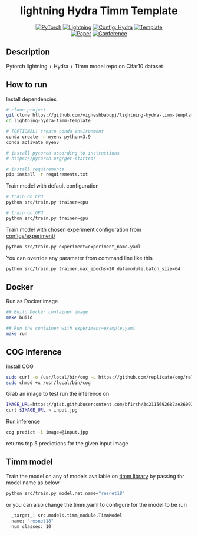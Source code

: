<div align="center">

# lightning Hydra Timm Template

<a href="https://pytorch.org/get-started/locally/"><img alt="PyTorch" src="https://img.shields.io/badge/PyTorch-ee4c2c?logo=pytorch&logoColor=white"></a>
<a href="https://pytorchlightning.ai/"><img alt="Lightning" src="https://img.shields.io/badge/-Lightning-792ee5?logo=pytorchlightning&logoColor=white"></a>
<a href="https://hydra.cc/"><img alt="Config: Hydra" src="https://img.shields.io/badge/Config-Hydra-89b8cd"></a>
<a href="https://github.com/ashleve/lightning-hydra-template"><img alt="Template" src="https://img.shields.io/badge/-Lightning--Hydra--Template-017F2F?style=flat&logo=github&labelColor=gray"></a><br>
[![Paper](http://img.shields.io/badge/paper-arxiv.1001.2234-B31B1B.svg)](https://www.nature.com/articles/nature14539)
[![Conference](http://img.shields.io/badge/AnyConference-year-4b44ce.svg)](https://papers.nips.cc/paper/2020)

</div>

## Description

Pytorch lightning + Hydra + Timm model repo on Cifar10 dataset

## How to run

Install dependencies

```bash
# clone project
git clone https://github.com/vigneshbabupj/lightning-hydra-timm-template.git
cd lightning-hydra-timm-template

# [OPTIONAL] create conda environment
conda create -n myenv python=3.9
conda activate myenv

# install pytorch according to instructions
# https://pytorch.org/get-started/

# install requirements
pip install -r requirements.txt
```

Train model with default configuration

```bash
# train on CPU
python src/train.py trainer=cpu

# train on GPU
python src/train.py trainer=gpu
```

Train model with chosen experiment configuration from [configs/experiment/](configs/experiment/)

```bash
python src/train.py experiment=experiment_name.yaml
```

You can override any parameter from command line like this

```bash
python src/train.py trainer.max_epochs=20 datamodule.batch_size=64
```

## Docker

Run as Docker image

```bash
## Build Docker container image
make build

## Run the container with experiment=example.yaml 
make run
```

## COG Inference

Install COG

```bash
sudo curl -o /usr/local/bin/cog -L https://github.com/replicate/cog/releases/latest/download/cog_`uname -s`_`uname -m`
sudo chmod +x /usr/local/bin/cog
```
Grab an image to test run the inference on 
```bash
IMAGE_URL=https://gist.githubusercontent.com/bfirsh/3c2115692682ae260932a67d93fd94a8/raw/56b19f53f7643bb6c0b822c410c366c3a6244de2/mystery.jpg
curl $IMAGE_URL > input.jpg
```

Run inference

```bash
cog predict -i image=@input.jpg
```
returns top 5 predictions for the given input image

## Timm model

Train the model on any of models available on [timm library](https://github.com/rwightman/pytorch-image-models.git) 
by passing thr model name as below

```bash
python src/train.py model.net.name="resnet18"
```
or you can also change the timm.yaml to configure for the model to be run

```bash
  _target_: src.models.timm_module.TimmModel
  name: "resnet18"
  num_classes: 10
```

